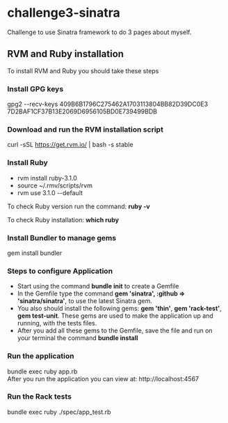 # challenge3-sinatra

Challenge to use Sinatra framework to do 3 pages about myself.

## RVM and Ruby installation

To install RVM and Ruby you should take these steps

### Install GPG keys

gpg2 --recv-keys 409B6B1796C275462A1703113804BB82D39DC0E3 7D2BAF1CF37B13E2069D6956105BD0E739499BDB

### Download and run the RVM installation script

curl -sSL https://get.rvm.io/ | bash -s stable

### Install Ruby

* rvm install ruby-3.1.0
* source ~/.rmv/scripts/rvm
* rvm use 3.1.0 --default

To check Ruby version run the command: **ruby -v**<br/>

To check Ruby installation: **which ruby**<br/>

### Install Bundler to manage gems

gem install bundler

### Steps to configure Application

* Start using the command **bundle init** to create a Gemfile
* In the Gemfile type the command **gem 'sinatra', :github => 'sinatra/sinatra'**, to use the latest Sinatra gem.
* You also should install the following gems: **gem 'thin'**, **gem 'rack-test'**, **gem test-unit**. These gems are used to make the application up and running, with the tests files.
* After you add all these gems to the Gemfile, save the file and run on your terminal the command **bundle install**

### Run the application

bundle exec ruby app.rb<br/>
After you run the application you can view at: http://localhost:4567

### Run the Rack tests

bundle exec ruby ./spec/app_test.rb


